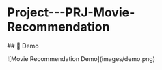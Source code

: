 # Project---PRJ-Movie-Recommendation

\## 📸 Demo

!\[Movie Recommendation Demo](images/demo.png)



